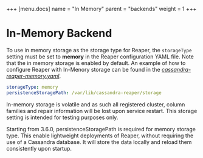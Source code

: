 +++
[menu.docs]
name = "In Memory"
parent = "backends"
weight = 1
+++

# In-Memory Backend

To use in memory storage as the storage type for Reaper, the `storageType` setting must be set to **memory** in the Reaper configuration YAML file. Note that the in memory storage is enabled by default. An example of how to configure Reaper with In-Menory storage can be found in the *[cassandra-reaper-memory.yaml](https://github.com/thelastpickle/cassandra-reaper/blob/master/src/packaging/resource/cassandra-reaper-memory.yaml)*.

```yaml
storageType: memory
persistenceStoragePath: /var/lib/cassandra-reaper/storage
```

In-memory storage is volatile and as such all registered cluster, column families and repair information will be lost upon service restart. This storage setting is intended for testing purposes only.

Starting from 3.6.0, persistenceStoragePath is required for memory storage type. This enable lightweight deployments of Reaper, without requiring the use of a Cassandra database. It will store the data locally and reload them consistently upon startup.
